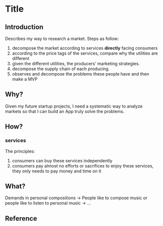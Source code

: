 # Title

## Introduction

Describes my way to research a market. Steps as follow:

1. decompose the market according to services **directly** facing consumers
2. according to the price tags of the services, compare why the utilities are different
3. given the different utilities, the producers' marketing strategies.
4. decompose the supply chain of each producing.
5. observes and decompose the problems these people have and then make a MVP

## Why?

Given my future startup projects, I need a systematic way to analyze markets so that I can build an App truly solve the problems.

## How?

### services

The principles:

1. consumers can buy these services independently
2. consumers pay almost no efforts or sacrifices to enjoy these services, they only needs to pay money and time on it

## What?

Demands in personal compositions -> People like to compose music or people like to listen to personal music -> ... 

## Reference
